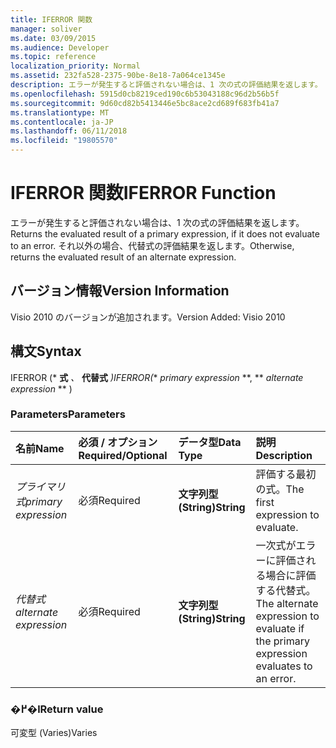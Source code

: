 ```yaml
---
title: IFERROR 関数
manager: soliver
ms.date: 03/09/2015
ms.audience: Developer
ms.topic: reference
localization_priority: Normal
ms.assetid: 232fa528-2375-90be-8e18-7a064ce1345e
description: エラーが発生すると評価されない場合は、1 次の式の評価結果を返します。 それ以外の場合、代替式の評価結果を返します。
ms.openlocfilehash: 5915d0cb8219ced190c6b53043188c96d2b56b5f
ms.sourcegitcommit: 9d60cd82b5413446e5bc8ace2cd689f683fb41a7
ms.translationtype: MT
ms.contentlocale: ja-JP
ms.lasthandoff: 06/11/2018
ms.locfileid: "19805570"
---
```

# <a name="iferror-function"></a><span data-ttu-id="26b36-104">IFERROR 関数</span><span class="sxs-lookup"><span data-stu-id="26b36-104">IFERROR Function</span></span>

<span data-ttu-id="26b36-105">エラーが発生すると評価されない場合は、1 次の式の評価結果を返します。</span><span class="sxs-lookup"><span data-stu-id="26b36-105">Returns the evaluated result of a primary expression, if it does not evaluate to an error.</span></span> <span data-ttu-id="26b36-106">それ以外の場合、代替式の評価結果を返します。</span><span class="sxs-lookup"><span data-stu-id="26b36-106">Otherwise, returns the evaluated result of an alternate expression.</span></span>
  
## <a name="version-information"></a><span data-ttu-id="26b36-107">バージョン情報</span><span class="sxs-lookup"><span data-stu-id="26b36-107">Version Information</span></span>

<span data-ttu-id="26b36-108">Visio 2010 のバージョンが追加されます。</span><span class="sxs-lookup"><span data-stu-id="26b36-108">Version Added: Visio 2010</span></span> 
  
## <a name="syntax"></a><span data-ttu-id="26b36-109">構文</span><span class="sxs-lookup"><span data-stu-id="26b36-109">Syntax</span></span>

<span data-ttu-id="26b36-110">IFERROR (* **式** *、* **代替式** *)</span><span class="sxs-lookup"><span data-stu-id="26b36-110">IFERROR(** *primary expression* **, ** *alternate expression* ** )</span></span> 
  
### <a name="parameters"></a><span data-ttu-id="26b36-111">Parameters</span><span class="sxs-lookup"><span data-stu-id="26b36-111">Parameters</span></span>

|<span data-ttu-id="26b36-112">**名前**</span><span class="sxs-lookup"><span data-stu-id="26b36-112">**Name**</span></span>|<span data-ttu-id="26b36-113">**必須 / オプション**</span><span class="sxs-lookup"><span data-stu-id="26b36-113">**Required/Optional**</span></span>|<span data-ttu-id="26b36-114">**データ型**</span><span class="sxs-lookup"><span data-stu-id="26b36-114">**Data Type**</span></span>|<span data-ttu-id="26b36-115">**説明**</span><span class="sxs-lookup"><span data-stu-id="26b36-115">**Description**</span></span>|
|:-----|:-----|:-----|:-----|
| <span data-ttu-id="26b36-116">_プライマリ式_</span><span class="sxs-lookup"><span data-stu-id="26b36-116">_primary expression_</span></span> <br/> |<span data-ttu-id="26b36-117">必須</span><span class="sxs-lookup"><span data-stu-id="26b36-117">Required</span></span>  <br/> |<span data-ttu-id="26b36-118">**文字列型 (String)**</span><span class="sxs-lookup"><span data-stu-id="26b36-118">**String**</span></span> <br/> |<span data-ttu-id="26b36-119">評価する最初の式。</span><span class="sxs-lookup"><span data-stu-id="26b36-119">The first expression to evaluate.</span></span>  <br/> |
| <span data-ttu-id="26b36-120">_代替式_</span><span class="sxs-lookup"><span data-stu-id="26b36-120">_alternate expression_</span></span> <br/> |<span data-ttu-id="26b36-121">必須</span><span class="sxs-lookup"><span data-stu-id="26b36-121">Required</span></span>  <br/> |<span data-ttu-id="26b36-122">**文字列型 (String)**</span><span class="sxs-lookup"><span data-stu-id="26b36-122">**String**</span></span> <br/> |<span data-ttu-id="26b36-123">一次式がエラーに評価される場合に評価する代替式。</span><span class="sxs-lookup"><span data-stu-id="26b36-123">The alternate expression to evaluate if the primary expression evaluates to an error.</span></span>  <br/> |
   
### <a name="return-value"></a><span data-ttu-id="26b36-124">�߂�l</span><span class="sxs-lookup"><span data-stu-id="26b36-124">Return value</span></span>

<span data-ttu-id="26b36-125">可変型 (Varies)</span><span class="sxs-lookup"><span data-stu-id="26b36-125">Varies</span></span>
  


